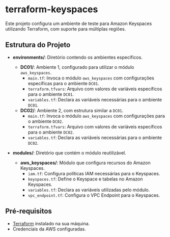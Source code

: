 # terraform-keyspaces

Este projeto configura um ambiente de teste para Amazon Keyspaces utilizando Terraform, com suporte para múltiplas regiões.

## Estrutura do Projeto

- **environments/**: Diretório contendo os ambientes específicos.
  - **DC01/**: Ambiente 1, configurado para utilizar o módulo `aws_keyspaces`.
    - `main.tf`: Invoca o módulo `aws_keyspaces` com configurações específicas para o ambiente `DC01`.
    - `terraform.tfvars`: Arquivo com valores de variáveis específicos para o ambiente `DC01`.
    - `variables.tf`: Declara as variáveis necessárias para o ambiente `DC01`.
  - **DC02/**: Ambiente 2, com estrutura similar a `DC01`.
    - `main.tf`: Invoca o módulo `aws_keyspaces` com configurações para o ambiente `DC02`.
    - `terraform.tfvars`: Arquivo com valores de variáveis específicos para o ambiente `DC02`.
    - `variables.tf`: Declara as variáveis necessárias para o ambiente `DC02`.

- **modules/**: Diretório que contém o módulo reutilizável.
  - **aws_keyspaces/**: Módulo que configura recursos do Amazon Keyspaces.
    - `iam.tf`: Configura políticas IAM necessárias para o Keyspaces.
    - `keyspaces.tf`: Define o Keyspace e tabelas no Amazon Keyspaces.
    - `variables.tf`: Declara as variáveis utilizadas pelo módulo.
    - `vpc_endpoint.tf`: Configura o VPC Endpoint para o Keyspaces.

## Pré-requisitos

- [Terraform](https://www.terraform.io/downloads.html) instalado na sua máquina.
- Credenciais da AWS configuradas.
